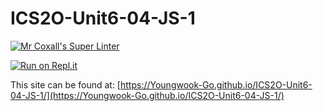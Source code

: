 # ICS2O-Unit6-04-JS-1

[![Mr Coxall's Super Linter](https://github.com/Youngwook-Go/ICS2O-Unit6-04-JS-1/workflows/Mr%20Coxall's%20Super%20Linter/badge.svg)](https://github.com/Youngwook-Go/ICS2O-Unit6-04-JS-1/actions)

[![Run on Repl.it](https://repl.it/badge/github/Youngwook-Go/ICS2O-Unit6-04-JS-1)](https://repl.it/github/Youngwook-Go/ICS2O-Unit6-04-JS-1)

This site can be found at: [https://Youngwook-Go.github.io/ICS2O-Unit6-04-JS-1/](https://Youngwook-Go.github.io/ICS2O-Unit6-04-JS-1/)

